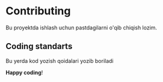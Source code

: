 # Contributing

Bu proyektda ishlash uchun pastdagilarni o'qib chiqish lozim.

## Coding standarts

Bu yerda kod yozish qoidalari yozib boriladi

**Happy coding**!
